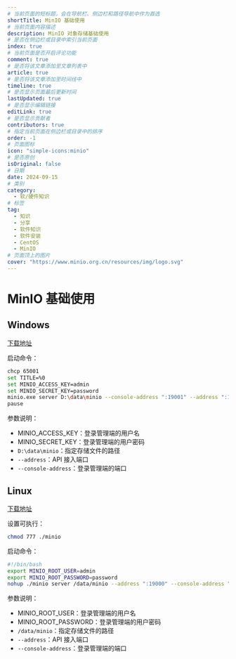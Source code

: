 ```yaml
---
# 当前页面的短标题，会在导航栏、侧边栏和路径导航中作为首选
shortTitle: MinIO 基础使用
# 当前页面内容描述
description: MinIO 对象存储基础使用
# 是否在侧边栏或目录中索引当前页面
index: true
# 当前页面是否开启评论功能
comment: true
# 是否将该文章添加至文章列表中
article: true
# 是否将该文章添加至时间线中
timeline: true
# 是否显示页面最后更新时间
lastUpdated: true
# 是否显示编辑链接
editLink: true
# 是否显示贡献者
contributors: true
# 指定当前页面在侧边栏或目录中的排序
order: -1
# 页面图标
icon: "simple-icons:minio"
# 是否原创
isOriginal: false
# 日期
date: 2024-09-15
# 类别
category:
  - 软/硬件知识
# 标签
tag:
  - 知识
  - 分享
  - 软件知识
  - 软件安装
  - CentOS
  - MinIO
# 页面顶上的图片
cover: "https://www.minio.org.cn/resources/img/logo.svg"
---
```


# MinIO 基础使用

## Windows

[下载地址](https://dl.min.io/server/minio/release/windows-amd64/minio.exe)

启动命令：

```bash
chcp 65001
set TITLE=%0
set MINIO_ACCESS_KEY=admin
set MINIO_SECRET_KEY=password
minio.exe server D:\data\minio --console-address ":19001" --address ":19000"
pause
```

参数说明：

- MINIO_ACCESS_KEY：登录管理端的用户名
- MINIO_SECRET_KEY：登录管理端的用户密码
- `D:\data\minio`：指定存储文件的路径
- `--address`：API 接入端口
- `--console-address`：登录管理端的端口

## Linux

[下载地址](https://min.io/download?license=agpl&platform=linux)

设置可执行：

```bash
chmod 777 ./minio
```

启动命令：

```bash
#!/bin/bash
export MINIO_ROOT_USER=admin
export MINIO_ROOT_PASSWORD=password
nohup ./minio server /data/minio --address ":19000" --console-address ":19001" >nohup.out 2>&1 &
```

参数说明：

- MINIO_ROOT_USER：登录管理端的用户名
- MINIO_ROOT_PASSWORD：登录管理端的用户密码
- `/data/minio`：指定存储文件的路径
- `--address`：API 接入端口
- `--console-address`：登录管理端的端口

